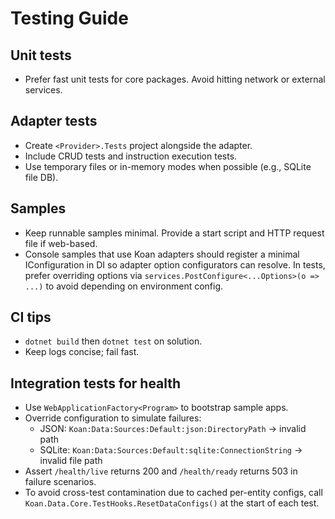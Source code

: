# Testing Guide

## Unit tests
- Prefer fast unit tests for core packages. Avoid hitting network or external services.

## Adapter tests
- Create `<Provider>.Tests` project alongside the adapter.
- Include CRUD tests and instruction execution tests.
- Use temporary files or in-memory modes when possible (e.g., SQLite file DB).

## Samples
- Keep runnable samples minimal. Provide a start script and HTTP request file if web-based.
 - Console samples that use Koan adapters should register a minimal IConfiguration in DI so adapter option configurators can resolve. In tests, prefer overriding options via `services.PostConfigure<...Options>(o => ...)` to avoid depending on environment config.

## CI tips
- `dotnet build` then `dotnet test` on solution.
- Keep logs concise; fail fast.

## Integration tests for health
- Use `WebApplicationFactory<Program>` to bootstrap sample apps.
- Override configuration to simulate failures:
	- JSON: `Koan:Data:Sources:Default:json:DirectoryPath` → invalid path
	- SQLite: `Koan:Data:Sources:Default:sqlite:ConnectionString` → invalid file path
- Assert `/health/live` returns 200 and `/health/ready` returns 503 in failure scenarios.
- To avoid cross-test contamination due to cached per-entity configs, call `Koan.Data.Core.TestHooks.ResetDataConfigs()` at the start of each test.
